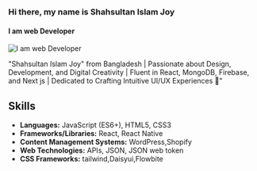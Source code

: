 ### Hi there, my name is Shahsultan Islam Joy
#### I am web Developer
![I am web Developer](https://i.ibb.co/m0HKygS/Black-Blue-Neon-Futuristic-Artificial-Intelligence-Video.png)

"Shahsultan Islam Joy" from Bangladesh  | Passionate about Design, Development, and Digital Creativity | Fluent in React, MongoDB, Firebase, and Next js | Dedicated to Crafting Intuitive UI/UX Experiences 🚀"

## Skills

- **Languages:** JavaScript (ES6+), HTML5, CSS3
- **Frameworks/Libraries:** React, React Native
- **Content Management Systems:** WordPress,Shopify
- **Web Technologies:** APIs, JSON, JSON web token
- **CSS Frameworks:** tailwind,Daisyui,Flowbite












